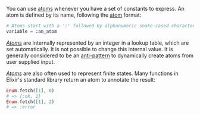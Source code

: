 You can use [atoms][atom] whenever you have a set of constants to express. An atom is defined by its name, following the [atom][atom] format:

```elixir
# Atoms start with a ':' followed by alphanumeric snake-cased characters
variable = :an_atom
```

[_Atoms_][atom] are internally represented by an integer in a lookup table, which are set automatically. It is not possible to change this internal value. It is generally considered to be an [anti-pattern][anti-pattern] to dynamically create atoms from user supplied input.

[_Atoms_][atom] are also often used to represent finite states. Many functions in Elixir's standard library return an atom to annotate the result:

```elixir
Enum.fetch([1], 0)
# => {:ok, 1}
Enum.fetch([1], 2)
# => :error
```
[atom]: https://elixir-lang.org/getting-started/basic-types.html#atoms
[anti-pattern]: https://en.wikipedia.org/wiki/Anti-pattern

